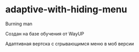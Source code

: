 # adaptive-with-hiding-menu
Burning man

Создан на базе обучения от WayUP

Адаптивная вертска с сrрывающимся меню в моб версии
